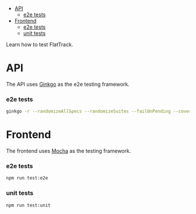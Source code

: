 - [API](#sec-1)
    - [e2e tests](#sec-1-0-1)
- [Frontend](#sec-2)
    - [e2e tests](#sec-2-0-1)
    - [unit tests](#sec-2-0-2)

Learn how to test FlatTrack.

# API<a id="sec-1"></a>

The API uses [Ginkgo](https://onsi.github.io/ginkgo) as the e2e testing framework.

### e2e tests<a id="sec-1-0-1"></a>

```sh
ginkgo -r --randomizeAllSpecs --randomizeSuites --failOnPending --cover --trace --progress test/backend/e2e
```

# Frontend<a id="sec-2"></a>

The frontend uses [Mocha](https://mochajs.org/) as the testing framework.

### e2e tests<a id="sec-2-0-1"></a>

```sh
npm run test:e2e
```

### unit tests<a id="sec-2-0-2"></a>

```sh
npm run test:unit
```
